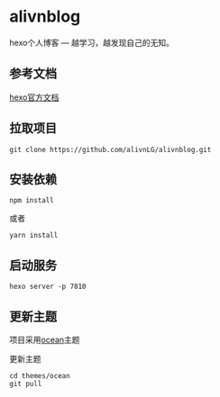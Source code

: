 # alivnblog
hexo个人博客 — 越学习，越发现自己的无知。
## 参考文档
[hexo官方文档](https://hexo.io/zh-cn/docs/)
## 拉取项目
```
git clone https://github.com/alivnLG/alivnblog.git
```
## 安装依赖
```
npm install 
```
或者
```
yarn install
```
## 启动服务
```
hexo server -p 7810
```
## 更新主题
项目采用[ocean](https://github.com/zhwangart/hexo-theme-ocean)主题

更新主题
```
cd themes/ocean
git pull
```

